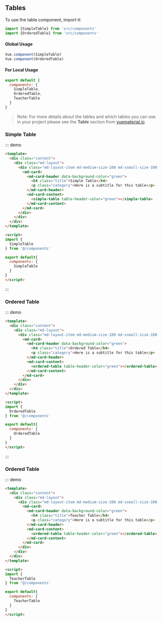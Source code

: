 ## Tables

To use the table component, import it:

```js
import {SimpleTable} from 'src/components'
import {OrderedTable} from 'src/components'
```

#### Global Usage

```js  
Vue.component(SimpleTable)
Vue.component(OrderedTable)
```

#### For Local Usage

```js
export default {
  components: {
    SimpleTable,
    OrderedTable,
    TeacherTable
  }
}
```

> Note: For more details about the tables and which tables you can use in your project please see the **Table** section from [vuematerial.io](https://vuematerial.io/components/table)

### Simple Table

::: demo
```html
<template>
  <div class="content">
    <div class="md-layout">
      <div class="md-layout-item md-medium-size-100 md-xsmall-size-100 md-size-100">
        <md-card>
          <md-card-header data-background-color="green">
            <h4 class="title">Simple Table</h4>
            <p class="category">Here is a subtitle for this table</p>
          </md-card-header>
          <md-card-content>
            <simple-table table-header-color="green"></simple-table>
          </md-card-content>
        </md-card>
      </div>
    </div>
  </div>
</template>

<script>
import {
  SimpleTable
} from '@/components'

export default{
  components: {
    SimpleTable
  }
}
</script>

```
:::

### Ordered Table

::: demo
```html
<template>
  <div class="content">
    <div class="md-layout">
      <div class="md-layout-item md-medium-size-100 md-xsmall-size-100 md-size-100">
        <md-card>
          <md-card-header data-background-color="green">
            <h4 class="title">Ordered Table</h4>
            <p class="category">Here is a subtitle for this table</p>
          </md-card-header>
          <md-card-content>
            <ordered-table table-header-color="green"></ordered-table>
          </md-card-content>
        </md-card>
      </div>
    </div>
  </div>
</template>

<script>
import {
  OrderedTable
} from '@/components'

export default{
  components: {
    OrderedTable
  }
}
</script>

```
:::

### Ordered Table

::: demo
```html
<template>
  <div class="content">
    <div class="md-layout">
      <div class="md-layout-item md-medium-size-100 md-xsmall-size-100 md-size-100">
        <md-card>
          <md-card-header data-background-color="green">
            <h4 class="title">Teacher Table</h4>
            <p class="category">Here is a subtitle for this table</p>
          </md-card-header>
          <md-card-content>
            <ordered-table table-header-color="green"></ordered-table>
          </md-card-content>
        </md-card>
      </div>
    </div>
  </div>
</template>

<script>
import {
  TeacherTable
} from '@/components'

export default{
  components: {
    TeacherTable
  }
}
</script>

```
